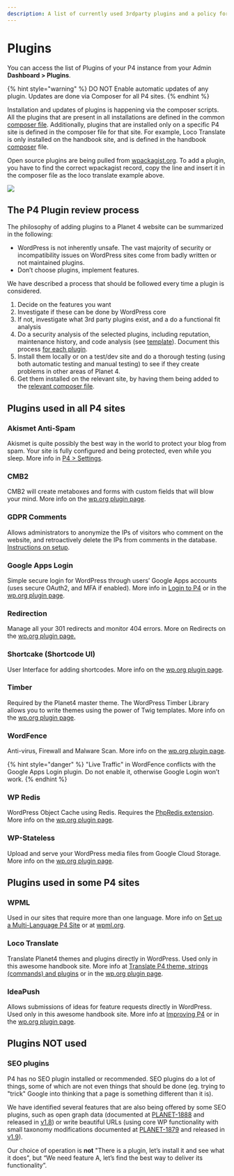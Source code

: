 ```yaml
---
description: A list of currently used 3rdparty plugins and a policy for future selections
---
```


# Plugins

You can access the list of Plugins of your P4 instance from your Admin **Dashboard > Plugins**.

{% hint style="warning" %}
DO NOT Enable automatic updates of any plugin. Updates are done via Composer for all P4 sites.
{% endhint %}

Installation and updates of plugins is happening via the composer scripts. All the plugins that are present in all installations are defined in the common [composer file](https://github.com/greenpeace/planet4-base/blob/develop/composer.json#L25). Additionally, plugins that are installed only on a specific P4 site is defined in the composer file for that site. For example, Loco Translate is only installed on the handbook site, and is defined in the handbook [composer](https://github.com/greenpeace/planet4-handbook/blob/develop/composer-local.json#L8) file.

Open source plugins are being pulled from [wpackagist.org](https://wpackagist.org). To add a plugin, you have to find the correct wpackagist record, copy the line and insert it in the composer file as the loco translate example above.

![](<../.gitbook/assets/wpackagist-loco (1).png>)

## The P4 Plugin review process

The philosophy of adding plugins to a Planet 4 website can be summarized in the following:

* WordPress is not inherently unsafe. The vast majority of security or incompatibility issues on WordPress sites come from badly written or not maintained plugins.
* Don’t choose plugins, implement features.

We have described a process that should be followed every time a plugin is considered.

1. Decide on the features you want
2. Investigate if these can be done by WordPress core
3. If not, investigate what 3rd party plugins exist, and a do a functional fit analysis
4. Do a security analysis of the selected plugins, including reputation, maintenance history, and code analysis (see [template](https://docs.google.com/document/d/1p\_WB-Cr-1fnURgkXNZKQk8NUGaBjA5bJSg7wNO5xn2s/edit)). Document this process [for each plugin](https://drive.google.com/drive/u/0/folders/0B54KsE4AZ2G2bXplOHpWak5ROTg?resourcekey=0-AKWHWlZRRvoY6aZ7YpPWBQ).
5. Install them locally or on a test/dev site and do a thorough testing (using both automatic testing and manual testing) to see if they create problems in other areas of Planet 4.
6. Get them installed on the relevant site, by having them being added to the [relevant composer file](https://planet4.greenpeace.org/plugins/#are-you-a-dev-please-read-me).

## Plugins used in all P4 sites

### Akismet Anti-Spam

Akismet is quite possibly the best way in the world to protect your blog from spam. Your site is fully configured and being protected, even while you sleep. More info in [P4 > Settings](http://planet4.greenpeace.org/handbook/admin-setup/).

### CMB2

CMB2 will create metaboxes and forms with custom fields that will blow your mind. More info on the [wp.org plugin page](https://wordpress.org/plugins/cmb2/).

### **GDPR Comments**

Allows administrators to anonymize the IPs of visitors who comment on the website, and retroactively delete the IPs from comments in the database. [Instructions on setup](https://planet4.greenpeace.org/handbook/plugins-gdpr-comments-anonymise-ips-of-comments/).

### Google Apps Login

Simple secure login for WordPress through users’ Google Apps accounts (uses secure OAuth2, and MFA if enabled). More info in [Login to P4](https://planet4.greenpeace.org/handbook/login/) or in the [wp.org plugin page](https://wordpress.org/plugins/google-apps-login/).

### Redirection

Manage all your 301 redirects and monitor 404 errors. More on Redirects on the [wp.org plugin page.](https://wordpress.org/plugins/redirection/)

### Shortcake (Shortcode UI)

User Interface for adding shortcodes. More info on the [wp.org plugin page](https://wordpress.org/plugins/shortcode-ui/).

### Timber

Required by the Planet4 master theme. The WordPress Timber Library allows you to write themes using the power of Twig templates. More info on the [wp.org plugin page](https://wordpress.org/plugins/timber-library/).

### WordFence

Anti-virus, Firewall and Malware Scan. More info on the [wp.org plugin page](https://wordpress.org/plugins/wordfence/).

{% hint style="danger" %}
"Live Traffic" in WordFence conflicts with the Google Apps Login plugin. Do not enable it, otherwise Google Login won’t work.
{% endhint %}

### WP Redis

WordPress Object Cache using Redis. Requires the [PhpRedis extension](https://github.com/phpredis/phpredis). More info on the [wp.org plugin page](https://wordpress.org/plugins/wp-redis/).

### WP-Stateless

Upload and serve your WordPress media files from Google Cloud Storage. More info on the [wp.org plugin page](https://wordpress.org/plugins/wp-stateless/).

## Plugins used in some P4 sites

### WPML

Used in our sites that require more than one language. More info on [Set up a Multi-Language P4 Site](http://planet4.greenpeace.org/handbook/multi-language/) or at [wpml.org](https://wpml.org).

### Loco Translate

Translate Planet4 themes and plugins directly in WordPress. Used only in this awesome handbook site. More info at [Translate P4 theme, strings (commands) and plugins](http://planet4.greenpeace.org/implement/deploy/translations/) or in the [wp.org plugin page](https://wordpress.org/plugins/loco-translate/).

### IdeaPush

Allows submissions of ideas for feature requests directly in WordPress. Used only in this awesome handbook site. More info at [Improving P4](http://planet4.greenpeace.org/implement/manage/improving-p4/) or in the [wp.org plugin page](https://wordpress.org/plugins/ideapush/).

## Plugins NOT used

### SEO plugins

P4 has no SEO plugin installed or recommended. SEO plugins do a lot of things, some of which are not even things that should be done (eg. trying to "trick" Google into thinking that a page is something different than it is).

We have identified several features that are also being offered by some SEO plugins, such as open graph data (documented at [PLANET-1888](https://jira.greenpeace.org/browse/PLANET-1888) and released in [v1.8](https://jira.greenpeace.org/projects/PLANET/versions/14803)) or write beautiful URLs (using core WP functionality with small taxonomy modifications documented at [PLANET-1879](https://jira.greenpeace.org/browse/PLANET-1879) and released in [v1.9](https://planet4.greenpeace.org/manage/1242/update-v1-9/)).

Our choice of operation is **not** "There is a plugin, let’s install it and see what it does", but “We need feature A, let’s find the best way to deliver its functionality”.
